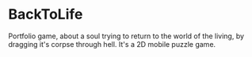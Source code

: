 # BackToLife
Portfolio game, about a soul trying to return to the world of the living, by dragging it's corpse through hell. It's a 2D mobile puzzle game.
